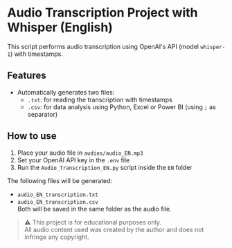 # Audio Transcription Project with Whisper (English)

This script performs audio transcription using OpenAI's API (model `whisper-1`) with timestamps.

## Features

- Automatically generates two files:
  - `.txt`: for reading the transcription with timestamps
  - `.csv`: for data analysis using Python, Excel or Power BI (using `;` as separator)

## How to use

1. Place your audio file in `audios/audio_EN.mp3`
2. Set your OpenAI API key in the `.env` file
3. Run the `Audio_Transcription_EN.py` script inside the `EN` folder

The following files will be generated:
- `audio_EN_transcription.txt`
- `audio_EN_transcription.csv`  
Both will be saved in the same folder as the audio file.

> ⚠️ This project is for educational purposes only.  
> All audio content used was created by the author and does not infringe any copyright.
